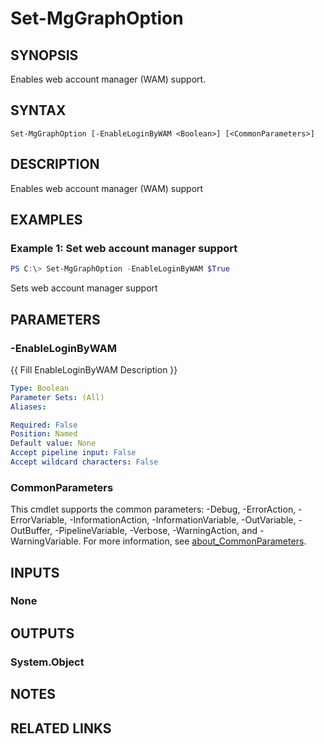 ﻿---
external help file: Microsoft.Graph.Authentication.dll-Help.xml
Module Name: Microsoft.Graph.Authentication
online version: https://learn.microsoft.com/en-us/powershell/module/microsoft.graph.authentication/set-mgenvironment
schema: 2.0.0
---

# Set-MgGraphOption

## SYNOPSIS
Enables web account manager (WAM) support.

## SYNTAX

```
Set-MgGraphOption [-EnableLoginByWAM <Boolean>] [<CommonParameters>]
```

## DESCRIPTION
Enables web account manager (WAM) support

## EXAMPLES

### Example 1: Set web account manager support
```powershell
PS C:\> Set-MgGraphOption -EnableLoginByWAM $True
```

 Sets web account manager support

## PARAMETERS

### -EnableLoginByWAM
{{ Fill EnableLoginByWAM Description }}

```yaml
Type: Boolean
Parameter Sets: (All)
Aliases:

Required: False
Position: Named
Default value: None
Accept pipeline input: False
Accept wildcard characters: False
```

### CommonParameters
This cmdlet supports the common parameters: -Debug, -ErrorAction, -ErrorVariable, -InformationAction, -InformationVariable, -OutVariable, -OutBuffer, -PipelineVariable, -Verbose, -WarningAction, and -WarningVariable. For more information, see [about_CommonParameters](http://go.microsoft.com/fwlink/?LinkID=113216).

## INPUTS

### None

## OUTPUTS

### System.Object
## NOTES

## RELATED LINKS

